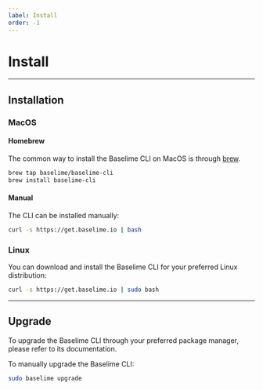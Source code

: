 ```yaml
---
label: Install
order: -1
---
```


# Install

---

## Installation

### MacOS

#### Homebrew

The common way to install the Baselime CLI on MacOS is through [brew](https://brew.sh/).

```bash #
brew tap baselime/baselime-cli
brew install baselime-cli
```

#### Manual

The CLI can be installed manually:

```bash #
curl -s https://get.baselime.io | bash
```

### Linux

You can download and install the Baselime CLI for your preferred Linux distribution: 

```bash #
curl -s https://get.baselime.io | sudo bash
```

---

## Upgrade

To upgrade the Baselime CLI through your preferred package manager, please refer to its documentation.

To manually upgrade the Baselime CLI:

```bash #
sudo baselime upgrade
```